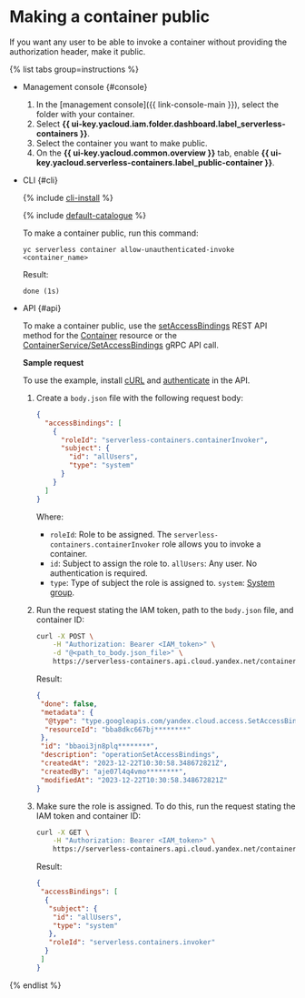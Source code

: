 # Making a container public

If you want any user to be able to invoke a container without providing the authorization header, make it public.

{% list tabs group=instructions %}

- Management console {#console}

   1. In the [management console]({{ link-console-main }}), select the folder with your container.
   1. Select **{{ ui-key.yacloud.iam.folder.dashboard.label_serverless-containers }}**.
   1. Select the container you want to make public.
   1. On the **{{ ui-key.yacloud.common.overview }}** tab, enable **{{ ui-key.yacloud.serverless-containers.label_public-container }}**.

- CLI {#cli}

   {% include [cli-install](../../_includes/cli-install.md) %}

   {% include [default-catalogue](../../_includes/default-catalogue.md) %}

   To make a container public, run this command:

   ```
   yc serverless container allow-unauthenticated-invoke <container_name>
   ```

   Result:

   ```
   done (1s)
   ```

- API {#api}

   To make a container public, use the [setAccessBindings](../containers/api-ref/Container/setAccessBindings.md) REST API method for the [Container](../containers/api-ref/Container/index.md) resource or the [ContainerService/SetAccessBindings](../containers/api-ref/grpc/container_service.md#SetAccessBindings) gRPC API call.

   **Sample request**

   To use the example, install [cURL](https://curl.haxx.se) and [authenticate](../api-ref/containers/authentication.md) in the API.

   1. Create a `body.json` file with the following request body:

      ```json
      {
        "accessBindings": [
          {
            "roleId": "serverless-containers.containerInvoker",
            "subject": {
              "id": "allUsers",
              "type": "system"
            }
          }
        ]
      }
      ```

      Where:
      * `roleId`: Role to be assigned. The `serverless-containers.containerInvoker` role allows you to invoke a container.
      * `id`: Subject to assign the role to. `allUsers`: Any user. No authentication is required.
      * `type`: Type of subject the role is assigned to. `system`: [System group](../../iam/concepts/access-control/system-group.md).

   1. Run the request stating the IAM token, path to the `body.json` file, and container ID:

      ```bash
      curl -X POST \
          -H "Authorization: Bearer <IAM_token>" \
          -d "@<path_to_body.json_file>" \
          https://serverless-containers.api.cloud.yandex.net/containers/v1/containers/<container_ID>:setAccessBindings
      ```

      Result:

      ```json
      {
       "done": false,
       "metadata": {
        "@type": "type.googleapis.com/yandex.cloud.access.SetAccessBindingsMetadata",
        "resourceId": "bba8dkc667bj********"
       },
       "id": "bbaoi3jn8plq********",
       "description": "operationSetAccessBindings",
       "createdAt": "2023-12-22T10:30:58.348672821Z",
       "createdBy": "aje07l4q4vmo********",
       "modifiedAt": "2023-12-22T10:30:58.348672821Z"
      }
      ```

   1. Make sure the role is assigned. To do this, run the request stating the IAM token and container ID:

      ```bash
      curl -X GET \
          -H "Authorization: Bearer <IAM_token>" \
          https://serverless-containers.api.cloud.yandex.net/containers/v1/containers/<container_ID>:listAccessBindings
      ```

      Result:

      ```json
      {
       "accessBindings": [
        {
         "subject": {
          "id": "allUsers",
          "type": "system"
         },
         "roleId": "serverless.containers.invoker"
        }
       ]
      }
      ```

{% endlist %}
